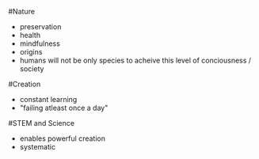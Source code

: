 #Nature
- preservation
- health
- mindfulness
- origins
- humans will not be only species to acheive this level of conciousness / society

#Creation
- constant learning
- "failing atleast once a day"

#STEM and Science
- enables powerful creation
- systematic
